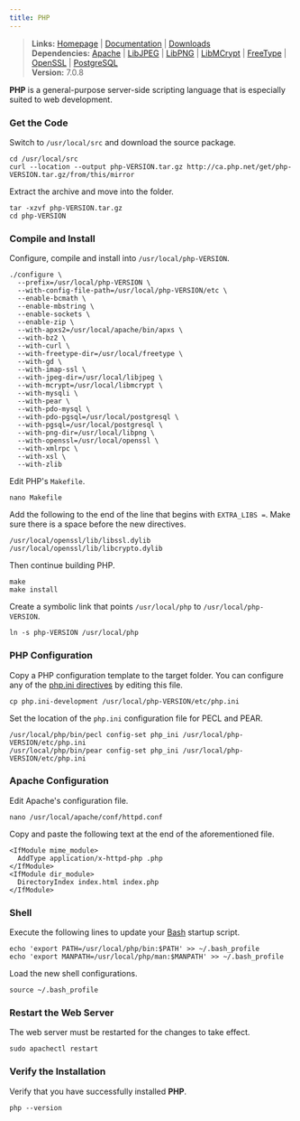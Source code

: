```yaml
---
title: PHP
---
```


> **Links:** [Homepage](http://php.net/) | [Documentation](http://php.net/manual/en/) | [Downloads](http://php.net/downloads.php)  
> **Dependencies:** [Apache](/apache/) | [LibJPEG](/libjpeg/) | [LibPNG](/libpng/) | [LibMCrypt](/libmcrypt/) | [FreeType](/freetype/) | [OpenSSL](/openssl/) | [PostgreSQL](/postgresql/)  
> **Version:** <span id="version">7.0.8</span>

**PHP** is a general-purpose server-side scripting language that is especially suited to web development.


### Get the Code

Switch to `/usr/local/src` and download the source package.

	cd /usr/local/src
	curl --location --output php-VERSION.tar.gz http://ca.php.net/get/php-VERSION.tar.gz/from/this/mirror

Extract the archive and move into the folder.

	tar -xzvf php-VERSION.tar.gz
	cd php-VERSION


### Compile and Install

Configure, compile and install into `/usr/local/php-VERSION`.

	./configure \
	  --prefix=/usr/local/php-VERSION \
	  --with-config-file-path=/usr/local/php-VERSION/etc \
	  --enable-bcmath \
	  --enable-mbstring \
	  --enable-sockets \
	  --enable-zip \
	  --with-apxs2=/usr/local/apache/bin/apxs \
	  --with-bz2 \
	  --with-curl \
	  --with-freetype-dir=/usr/local/freetype \
	  --with-gd \
	  --with-imap-ssl \
	  --with-jpeg-dir=/usr/local/libjpeg \
	  --with-mcrypt=/usr/local/libmcrypt \
	  --with-mysqli \
	  --with-pear \
	  --with-pdo-mysql \
	  --with-pdo-pgsql=/usr/local/postgresql \
	  --with-pgsql=/usr/local/postgresql \
	  --with-png-dir=/usr/local/libpng \
	  --with-openssl=/usr/local/openssl \
	  --with-xmlrpc \
	  --with-xsl \
	  --with-zlib

Edit PHP's `Makefile`.

	nano Makefile

Add the following to the end of the line that begins with `EXTRA_LIBS =`. Make sure there is a space before the new directives.

	/usr/local/openssl/lib/libssl.dylib /usr/local/openssl/lib/libcrypto.dylib

Then continue building PHP.

	make
	make install

Create a symbolic link that points `/usr/local/php` to `/usr/local/php-VERSION`.

	ln -s php-VERSION /usr/local/php


### PHP Configuration

Copy a PHP configuration template to the target folder. You can configure any of the [php.ini directives](http://www.php.net/manual/en/ini.list.php) by editing this file.

	cp php.ini-development /usr/local/php-VERSION/etc/php.ini

Set the location of the `php.ini` configuration file for PECL and PEAR.

	/usr/local/php/bin/pecl config-set php_ini /usr/local/php-VERSION/etc/php.ini
	/usr/local/php/bin/pear config-set php_ini /usr/local/php-VERSION/etc/php.ini


### Apache Configuration

Edit Apache's configuration file.

	nano /usr/local/apache/conf/httpd.conf

Copy and paste the following text at the end of the aforementioned file.

	<IfModule mime_module>
	  AddType application/x-httpd-php .php
	</IfModule>
	<IfModule dir_module>
      DirectoryIndex index.html index.php
	</IfModule>


### Shell

Execute the following lines to update your [Bash](http://en.wikipedia.org/wiki/Bash_%28Unix_shell%29) startup script.

	echo 'export PATH=/usr/local/php/bin:$PATH' >> ~/.bash_profile
	echo 'export MANPATH=/usr/local/php/man:$MANPATH' >> ~/.bash_profile

Load the new shell configurations.

	source ~/.bash_profile


### Restart the Web Server

The web server must be restarted for the changes to take effect.

	sudo apachectl restart


### Verify the Installation

Verify that you have successfully installed **PHP**.

	php --version
